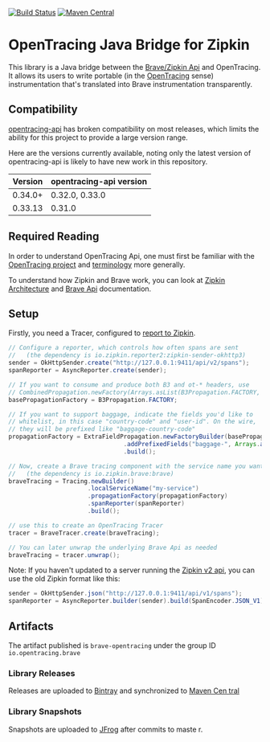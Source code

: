 [![Build Status](https://travis-ci.org/openzipkin-contrib/brave-opentracing.svg?branch=master)](https://travis-ci.org/openzipkin-contrib/brave-opentracing)
[![Maven Central](https://img.shields.io/maven-central/v/io.opentracing.brave/brave-opentracing.svg)](https://search.maven.org/search?q=g:io.opentracing.brave%20AND%20a:brave-opentracing)

# OpenTracing Java Bridge for Zipkin

This library is a Java bridge between the [Brave/Zipkin Api](https://github.com/openzipkin/brave/tree/master/brave#brave-api-v4) and OpenTracing. It allows its users to write portable (in the [OpenTracing](http://opentracing.io) sense) instrumentation that's translated into Brave instrumentation transparently.

## Compatibility

[opentracing-api](https://github.com/opentracing/opentracing-java) has broken compatibility
on most releases, which limits the ability for this project to provide a large version range.

Here are the versions currently available, noting only the latest version of
opentracing-api is likely to have new work in this repository.

Version | opentracing-api version
--------|-------------------------
0.34.0+ | 0.32.0, 0.33.0
0.33.13 | 0.31.0

## Required Reading

In order to understand OpenTracing Api, one must first be familiar with the [OpenTracing project](http://opentracing.io) and [terminology](https://github.com/opentracing/specification/blob/master/specification.md) more generally.

To understand how Zipkin and Brave work, you can look at [Zipkin Architecture](http://zipkin.io/pages/architecture.html) and [Brave Api](https://github.com/openzipkin/brave/tree/master/brave#brave-api-v4) documentation.

## Setup

Firstly, you need a Tracer, configured to [report to Zipkin](https://github.com/openzipkin/zipkin-reporter-java).

```java
// Configure a reporter, which controls how often spans are sent
//   (the dependency is io.zipkin.reporter2:zipkin-sender-okhttp3)
sender = OkHttpSender.create("http://127.0.0.1:9411/api/v2/spans");
spanReporter = AsyncReporter.create(sender);

// If you want to consume and produce both B3 and ot-* headers, use
// CombinedPropagation.newFactory(Arrays.asList(B3Propagation.FACTORY, OpenTracingPropagation.FACTORY))
basePropagationFactory = B3Propagation.FACTORY;

// If you want to support baggage, indicate the fields you'd like to
// whitelist, in this case "country-code" and "user-id". On the wire,
// they will be prefixed like "baggage-country-code"
propagationFactory = ExtraFieldPropagation.newFactoryBuilder(basePropagationFactory)
                                .addPrefixedFields("baggage-", Arrays.asList("country-code", "user-id"))
                                .build();

// Now, create a Brave tracing component with the service name you want to see in Zipkin.
//   (the dependency is io.zipkin.brave:brave)
braveTracing = Tracing.newBuilder()
                      .localServiceName("my-service")
                      .propagationFactory(propagationFactory)
                      .spanReporter(spanReporter)
                      .build();

// use this to create an OpenTracing Tracer
tracer = BraveTracer.create(braveTracing);

// You can later unwrap the underlying Brave Api as needed
braveTracing = tracer.unwrap();
```

Note: If you haven't updated to a server running the [Zipkin v2 api](https://zipkin.io/zipkin-api/#/default/post_spans), you
can use the old Zipkin format like this:

```java
sender = OkHttpSender.json("http://127.0.0.1:9411/api/v1/spans");
spanReporter = AsyncReporter.builder(sender).build(SpanEncoder.JSON_V1);
```

## Artifacts
The artifact published is `brave-opentracing` under the group ID `io.opentracing.brave`

### Library Releases
Releases are uploaded to [Bintray](https://bintray.com/openzipkin/maven/zipkin) and synchronized to [Maven Cen
tral](http://search.maven.org/#search%7Cga%7C1%7Cg%3A%22io.opentracing.brave%22)
### Library Snapshots
Snapshots are uploaded to [JFrog](https://oss.jfrog.org/artifactory/oss-snapshot-local) after commits to maste
r.

